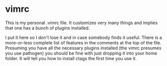 # vimrc
This is my personal .vimrc file. It customizes very many things and implies that one has a bunch of plugins installed.

I put it here so I don't lose it and in case somebody finds it useful.
There is a more-or-less complete list of features in the comments at the top of the file. Presuming you have all the necessary plugins installed (the vimrc presumes you use pathogen) you should be fine with just dropping it into your home folder. It will tell you how to install ctags the first time you use it.
